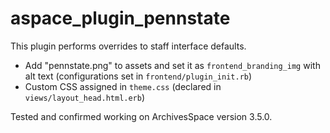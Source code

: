 # aspace_plugin_pennstate

This plugin performs overrides to staff interface defaults.

* Add "pennstate.png" to assets and set it as `frontend_branding_img` with alt text (configurations set in `frontend/plugin_init.rb`)
* Custom CSS assigned in `theme.css` (declared in `views/layout_head.html.erb`)

Tested and confirmed working on ArchivesSpace version 3.5.0.